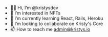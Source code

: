 - 🧑‍💻 Hi, I’m @kristysdev
- 📖 I’m interested in NFTs
- 🌱 I’m currently learning React, Rails, Heroku
- 💞️ I’m looking to collaborate on Kristy's Core
- 📫 How to reach me admin@kristys.io

<!---
kristysdev/kristysdev is a ✨ special ✨ repository because its `README.md` (this file) appears on your GitHub profile.
You can click the Preview link to take a look at your changes.
--->

